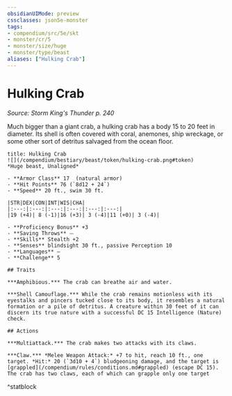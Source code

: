 ```yaml
---
obsidianUIMode: preview
cssclasses: json5e-monster
tags:
- compendium/src/5e/skt
- monster/cr/5
- monster/size/huge
- monster/type/beast
aliases: ["Hulking Crab"]
---
```

# Hulking Crab
*Source: Storm King's Thunder p. 240*  

Much bigger than a giant crab, a hulking crab has a body 15 to 20 feet in diameter. Its shell is often covered with coral, anemones, ship wreckage, or some other sort of detritus salvaged from the ocean floor.

```ad-statblock
title: Hulking Crab
![](/compendium/bestiary/beast/token/hulking-crab.png#token)
*Huge beast, Unaligned*

- **Armor Class** 17  (natural armor)
- **Hit Points** 76 (`8d12 + 24`)
- **Speed** 20 ft., swim 30 ft.

|STR|DEX|CON|INT|WIS|CHA|
|:---:|:---:|:---:|:---:|:---:|:---:|
|19 (+4)| 8 (-1)|16 (+3)| 3 (-4)|11 (+0)| 3 (-4)|

- **Proficiency Bonus** +3
- **Saving Throws** ⏤
- **Skills** Stealth +2
- **Senses** blindsight 30 ft., passive Perception 10
- **Languages** —
- **Challenge** 5

## Traits

***Amphibious.*** The crab can breathe air and water.

***Shell Camouflage.*** While the crab remains motionless with its eyestalks and pincers tucked close to its body, it resembles a natural formation or a pile of detritus. A creature within 30 feet of it can discern its true nature with a successful DC 15 Intelligence (Nature) check.

## Actions

***Multiattack.*** The crab makes two attacks with its claws.

***Claw.*** *Melee Weapon Attack:* +7 to hit, reach 10 ft., one target. *Hit:* 20 (`3d10 + 4`) bludgeoning damage, and the target is [grappled](/compendium/rules/conditions.md#grappled) (escape DC 15). The crab has two claws, each of which can grapple only one target
```
^statblock